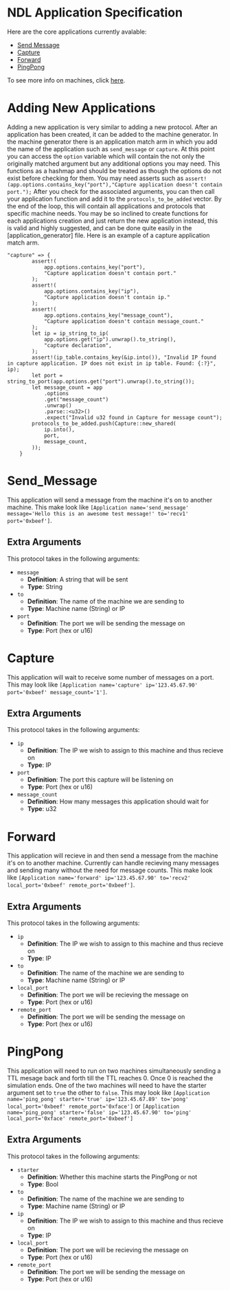 # NDL Application Specification

Here are the core applications currently avalable:

- [Send Message](#send_message)
- [Capture](#capture)
- [Forward](#forward)
- [PingPong](#pingpong)

To see more info on machines, click [here](Machines).

# Adding New Applications

Adding a new application is very similar to adding a new protocol. After an application has been created, it can be added to the machine generator. In the machine generator there is an application match arm in which you add the name of the application such as `send_message` or `capture`. At this point you can access the `option` variable which will contain the not only the originally matched argument but any additional options you may need. This functions as a hashmap and should be treated as though the options do not exist before checking for them. You may need asserts such as
```assert!(app.options.contains_key("port"),"Capture application doesn't contain port.");```
After you check for the associated arguments, you can then call your application function and add it to the `protocols_to_be_added` vector. By the end of the loop, this will contain all applications and protocols that specific machine needs. You may be so inclined to create functions for each applications creation and just return the new application instead, this is valid and highly suggested, and can be done quite easily in the [application_generator] file. 
Here is an example of a capture application match arm.
```
"capture" => {
        assert!(
            app.options.contains_key("port"),
            "Capture application doesn't contain port."
        );
        assert!(
            app.options.contains_key("ip"),
            "Capture application doesn't contain ip."
        );
        assert!(
            app.options.contains_key("message_count"),
            "Capture application doesn't contain message_count."
        );
        let ip = ip_string_to_ip(
            app.options.get("ip").unwrap().to_string(),
            "capture declaration",
        );
        assert!(ip_table.contains_key(&ip.into()), "Invalid IP found in capture application. IP does not exist in ip table. Found: {:?}", ip);
        let port = string_to_port(app.options.get("port").unwrap().to_string());
        let message_count = app
            .options
            .get("message_count")
            .unwrap()
            .parse::<u32>()
            .expect("Invalid u32 found in Capture for message count");
        protocols_to_be_added.push(Capture::new_shared(
            ip.into(),
            port,
            message_count,
        ));
    }
```

# <a id="send_message"></a> Send_Message

This application will send a message from the machine it's on to another machine. This make look like `[Application name='send_message' message='Hello this is an awesome test message!' to='recv1' port='0xbeef']`.

## Extra Arguments

This protocol takes in the following arguments:
- `message`
    - **Definition**: A string that will be sent
    - **Type**: String
- `to`
    - **Definition**: The name of the machine we are sending to
    - **Type**: Machine name (String) or IP
- `port`
    - **Definition**: The port we will be sending the message on
    - **Type**: Port (hex or u16)

# <a id="capture"></a> Capture

This application will wait to receive some number of messages on a port. This may look like `[Application name='capture' ip='123.45.67.90' port='0xbeef' message_count='1']`.

## Extra Arguments

This protocol takes in the following arguments:
- `ip`
    - **Definition**: The IP we wish to assign to this machine and thus recieve on
    - **Type**: IP
- `port`
    - **Definition**: The port this capture will be listening on
    - **Type**: Port (hex or u16)
- `message_count`
    - **Definition**: How many messages this application should wait for
    - **Type**: u32


# <a id="forward"></a> Forward

This application will recieve in and then send a message from the machine it's on to another machine. Currently can handle recieving many messages and sending many without the need for message counts. This make look like `[Application name='forward' ip='123.45.67.90' to='recv2' local_port='0xbeef' remote_port='0xbeef']`.

## Extra Arguments

This protocol takes in the following arguments:
- `ip`
    - **Definition**: The IP we wish to assign to this machine and thus recieve on
    - **Type**: IP
- `to`
    - **Definition**: The name of the machine we are sending to
    - **Type**: Machine name (String) or IP
- `local_port`
    - **Definition**: The port we will be recieving the message on
    - **Type**: Port (hex or u16)
- `remote_port`
    - **Definition**: The port we will be sending the message on
    - **Type**: Port (hex or u16)

# <a id="pingpong"></a> PingPong

This application will need to run on two machines simultaneously sending a TTL mesage back and forth till the TTL reaches 0. Once 0 is reached the simulation ends. One of the two machines will need to have the starter argument set to `true` the other to `false`. This may look like `[Application name='ping_pong' starter='true' ip='123.45.67.89' to='pong' local_port='0xbeef' remote_port='0xface']` or `[Application name='ping_pong' starter='false' ip='123.45.67.90' to='ping' local_port='0xface' remote_port='0xbeef']`

## Extra Arguments

This protocol takes in the following arguments:

- `starter`
    - **Definition**: Whether this machine starts the PingPong or not
    - **Type**: Bool
- `to`
    - **Definition**: The name of the machine we are sending to
    - **Type**: Machine name (String) or IP
- `ip`
    - **Definition**: The IP we wish to assign to this machine and thus recieve on
    - **Type**: IP
- `local_port`
    - **Definition**: The port we will be recieving the message on
    - **Type**: Port (hex or u16)
- `remote_port`
    - **Definition**: The port we will be sending the message on
    - **Type**: Port (hex or u16)
